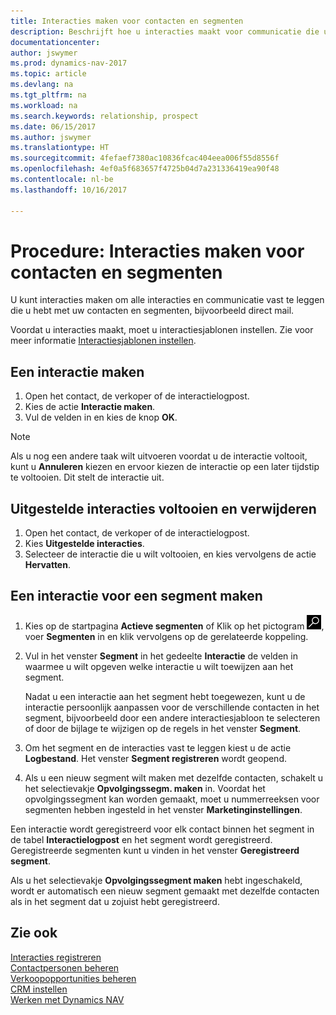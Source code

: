 ```yaml
---
title: Interacties maken voor contacten en segmenten
description: Beschrijft hoe u interacties maakt voor communicatie die u hebt met uw contacten en segmenten in Dynamics NAV, bijvoorbeeld direct mail.
documentationcenter: 
author: jswymer
ms.prod: dynamics-nav-2017
ms.topic: article
ms.devlang: na
ms.tgt_pltfrm: na
ms.workload: na
ms.search.keywords: relationship, prospect
ms.date: 06/15/2017
ms.author: jswymer
ms.translationtype: HT
ms.sourcegitcommit: 4fefaef7380ac10836fcac404eea006f55d8556f
ms.openlocfilehash: 4ef0a5f683657f4725b04d7a231336419ea90f48
ms.contentlocale: nl-be
ms.lasthandoff: 10/16/2017

---
```

# <a name="how-to-create-interactions-on-contacts-and-segments"></a>Procedure: Interacties maken voor contacten en segmenten
U kunt interacties maken om alle interacties en communicatie vast te leggen die u hebt met uw contacten en segmenten, bijvoorbeeld direct mail.

Voordat u interacties maakt, moet u interactiesjablonen instellen. Zie voor meer informatie [Interactiesjablonen instellen](marketing-interactions.md).

## <a name="to-create-an-interaction"></a>Een interactie maken
1. Open het contact, de verkoper of de interactielogpost.
2. Kies de actie **Interactie maken**.
3. Vul de velden in en kies de knop **OK**.

> [!NOTE]  
>   Als u nog een andere taak wilt uitvoeren voordat u de interactie voltooit, kunt u **Annuleren** kiezen en ervoor kiezen de interactie op een later tijdstip te voltooien. Dit stelt de interactie uit.

## <a name="to-finish-and-delete-postponed-interactions"></a>Uitgestelde interacties voltooien en verwijderen
1. Open het contact, de verkoper of de interactielogpost.
2. Kies **Uitgestelde interacties**.
3. Selecteer de interactie die u wilt voltooien, en kies vervolgens de actie **Hervatten**.

## <a name="to-create-an-interaction-on-a-segment"></a>Een interactie voor een segment maken
1. Kies op de startpagina **Actieve segmenten** of Klik op het pictogram ![Zoeken naar pagina of rapport](media/ui-search/search_small.png "pictogram Zoeken naar pagina of rapport"), voer **Segmenten** in en klik vervolgens op de gerelateerde koppeling.
2. Vul in het venster **Segment** in het gedeelte **Interactie** de velden in waarmee u wilt opgeven welke interactie u wilt toewijzen aan het segment.

    Nadat u een interactie aan het segment hebt toegewezen, kunt u de interactie persoonlijk aanpassen voor de verschillende contacten in het segment, bijvoorbeeld door een andere interactiesjabloon te selecteren of door de bijlage te wijzigen op de regels in het venster **Segment**.  
3. Om het segment en de interacties vast te leggen kiest u de actie **Logbestand**. Het venster **Segment registreren** wordt geopend.
4. Als u een nieuw segment wilt maken met dezelfde contacten, schakelt u het selectievakje **Opvolgingssegm. maken** in. Voordat het opvolgingssegment kan worden gemaakt, moet u nummerreeksen voor segmenten hebben ingesteld in het venster **Marketinginstellingen**.

Een interactie wordt geregistreerd voor elk contact binnen het segment in de tabel **Interactielogpost** en het segment wordt geregistreerd. Geregistreerde segmenten kunt u vinden in het venster **Geregistreerd segment**.

Als u het selectievakje **Opvolgingssegment maken** hebt ingeschakeld, wordt er automatisch een nieuw segment gemaakt met dezelfde contacten als in het segment dat u zojuist hebt geregistreerd.

## <a name="see-also"></a>Zie ook
[Interacties registreren](marketing-interactions.md)  
[Contactpersonen beheren](marketing-contacts.md)  
[Verkoopopportunities beheren](marketing-manage-sales-opportunities.md)  
[CRM instellen](marketing-setup-marketing.md)  
[Werken met Dynamics NAV](ui-work-product.md)

